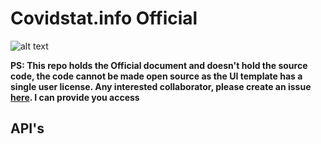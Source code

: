 # Covidstat.info Official

![alt text](https://raw.githubusercontent.com/COVID19-SARS-CoV-2/web-covid-api/master/screenshot.png "Screenshot")

**PS: This repo holds the Official document and doesn't hold the source code, the code cannot be made open source as the UI template has a single user license. Any interested collaborator, please create an issue [here](https://github.com/COVID19-SARS-CoV-2/web/issues/new). I can provide you access**

## API's
